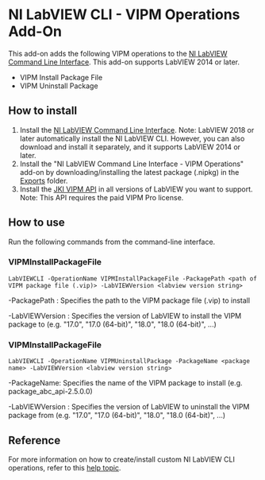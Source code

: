 # NI LabVIEW CLI - VIPM Operations Add-On
This add-on adds the following VIPM operations to the [NI LabVIEW Command Line Interface](http://www.ni.com/en-us/support/downloads/software-products/download.ni-labview-command-line-interface.html "NI LabVIEW CLI download"). This add-on supports LabVIEW 2014 or later.
* VIPM Install Package File
* VIPM Uninstall Package

## How to install
1. Install the [NI LabVIEW Command Line Interface](http://www.ni.com/en-us/support/downloads/software-products/download.ni-labview-command-line-interface.html "NI LabVIEW CLI download").
Note: LabVIEW 2018 or later automatically install the NI LabVIEW CLI.  However, you can also download and install it separately, and it supports LabVIEW 2014 or later.
2. Install the "NI LabVIEW Command Line Interface - VIPM Operations" add-on by downloading/installing the latest package (.nipkg) in the [Exports](https://github.com/allenh-ni/ni-labview-cli-custom-operations/tree/master/Exports) folder.
3. Install the [JKI VIPM API](http://sine.ni.com/nips/cds/view/p/lang/en/nid/210804) in all versions of LabVIEW you want to support. Note: This API requires the paid VIPM Pro license.


## How to use
Run the following commands from the command-line interface.

### VIPMInstallPackageFile
`LabVIEWCLI -OperationName VIPMInstallPackageFile -PackagePath <path of VIPM package file (.vip)> -LabVIEWVersion <labview version string>`

-PackagePath : Specifies the path to the VIPM package file (.vip) to install

-LabVIEWVersion : Specifies the version of LabVIEW to install the VIPM package to (e.g. "17.0", "17.0 (64-bit)", "18.0", "18.0 (64-bit)", ...)

### VIPMInstallPackageFile
`LabVIEWCLI -OperationName VIPMUninstallPackage -PackageName <package name> -LabVIEWVersion <labview version string>`

-PackageName: Specifies the name of the VIPM package to install (e.g. package_abc_api-2.5.0.0)

-LabVIEWVersion : Specifies the version of LabVIEW to uninstall the VIPM package from (e.g. "17.0", "17.0 (64-bit)", "18.0", "18.0 (64-bit)", ...)


## Reference
For more information on how to create/install custom NI LabVIEW CLI operations, refer to this [help topic](http://zone.ni.com/reference/en-XX/help/371361R-01/lvhowto/cli_creating_operations/ "Creating Custom NI LabVIEW CLI Operations").
